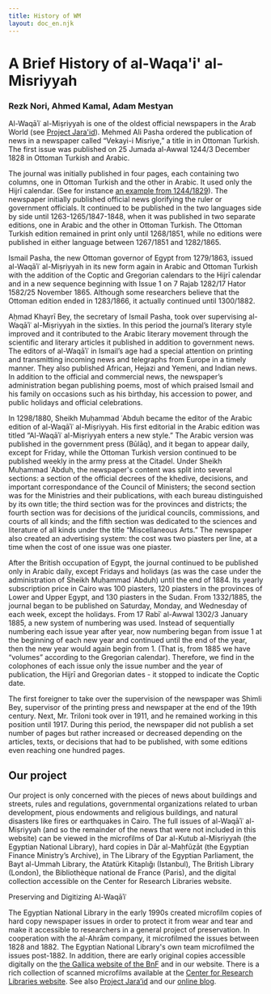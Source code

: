```yaml
---
title: History of WM
layout: doc_en.njk
---
```


# A Brief History of al-Waqa'i' al-Misriyyah

### Rezk Nori, Ahmed Kamal, Adam Mestyan

Al-Waqāʾiʿ al-Miṣriyyah is one of the oldest official newspapers in the Arab World (see <a href="https://projectjaraid.github.io/pages/chrono.html" target="_blank">Project Jara'id</a>). Mehmed Ali Pasha ordered the publication of news in a newspaper called “Vekayi-i Misriye,” a title in in Ottoman Turkish. The first issue was published on 25 Jumada al-Awwal 1244/3 December 1828 in Ottoman Turkish and Arabic. 

The journal was initially published in four pages, each containing two columns, one in Ottoman Turkish and the other in Arabic. It used only the Hijrī calendar. (See for instance <a href="https://gallica.bnf.fr/ark:/12148/bpt6k12150259" target="_blank">an example from 1244/1829</a>). The newspaper initially published official news glorifying the ruler or government officials. It continued to be published in the two languages side by side until 1263-1265/1847-1848, when it was published in two separate editions, one in Arabic and the other in Ottoman Turkish. The Ottoman Turkish edition remained in print only until 1268/1851, while no editions were published in either language between 1267/1851 and 1282/1865.

Ismail Pasha, the new Ottoman governor of Egypt from 1279/1863, issued al-Waqāʾiʿ al-Miṣriyyah in its new form again in Arabic and Ottoman Turkish with the addition of the Coptic and Gregorian calendars to the Hijrī calendar and in a new sequence beginning with Issue 1 on 7 Rajab 1282/17 Hator 1582/25 November 1865. Although some researchers believe that the Ottoman edition ended in 1283/1866, it actually continued until 1300/1882.

Aḥmad Khayrī Bey, the secretary of Ismail Pasha, took over supervising al-Waqāʾiʿ al-Miṣriyyah in the sixties. In this period the journal’s literary style improved and it contributed to the Arabic literary movement through the scientific and literary articles it published in addition to government news. The editors of al-Waqāʾiʿ in Ismail’s age had a special attention on printing and transmitting incoming news and telegraphs from Europe in a timely manner. They also published African, Hejazi and Yemeni, and Indian news. In addition to the official and commercial news, the newspaper’s administration began publishing poems, most of which praised Ismail and his family on occasions such as his birthday, his accession to power, and public holidays and official celebrations.

In 1298/1880, Sheikh Muḥammad ʿAbduh became the editor of the Arabic edition of al-Waqāʾiʿ al-Miṣriyyah. His first editorial in the Arabic edition was titled “Al-Waqāʾiʿ al-Miṣriyyah enters a new style.” The Arabic version was published in the government press (Būlāq), and it began to appear daily, except for Friday, while the Ottoman Turkish version continued to be published weekly in the army press at the Citadel. Under Sheikh Muḥammad ʿAbduh, the newspaper's content was split into several sections: a section of the official decrees of the khedive, decisions, and important correspondance of the Council of Ministers; the second section was for the Ministries and their publications, with each bureau distinguished by its own title; the third section was for the provinces  and districts; the fourth section was for decisions of the juridical councils, commissions, and courts of all kinds; and the fifth section was dedicated to the sciences and literature of all kinds under the title “Miscellaneous Arts.” The newspaper also created an advertising system: the cost was two piasters per line, at a time when the cost of one issue was one piaster.

After the British occupation of Egypt, the journal continued to be published only in Arabic daily, except Fridays and holidays (as was the case under the administration of Sheikh Muḥammad ʿAbduh) until the end of 1884. Its yearly subscription price in Cairo was 100 piasters, 120 piasters in the provinces of Lower and Upper Egypt, and 130 piasters in the Sudan. From 1332/1885, the journal began to be published on Saturday, Monday, and Wednesday of each week, except the holidays. From 17 Rabīʿ al-Awwal 1302/3 January 1885, a new system of numbering was used. Instead of sequentially numbering each issue year after year, now numbering began from issue 1 at the beginning of each new year and continued until the end of the year, then the new year would again begin from 1. (That is, from 1885 we have “volumes” according to the Gregorian calendar). Therefore, we find in the colophones of each issue only the issue number and the year of publication, the Hijrī and Gregorian dates - it stopped to indicate the Coptic date.

The first foreigner to take over the supervision of the newspaper was Shimli Bey, supervisor of the printing press and newspaper at the end of the 19th century. Next, Mr. Triloni took over in 1911, and he remained working in this position until 1917. During this period, the newspaper did not publish a set number of pages but rather increased or decreased depending on the articles, texts, or decisions that had to be published, with some editions even reaching one hundred pages. 


## Our project

Our project is only concerned with the pieces of news about buildings and streets, rules and regulations, governmental organizations related to urban development, pious endowments and religious buildings, and natural disasters like fires or earthquakes in Cairo. The full issues of al-Waqāʾiʿ al-Miṣriyyah (and so the remainder of the news that were not included in this website) can be viewed in the microfilms of Dar al-Kutub al-Miṣriyyah (the Egyptian National Library), hard copies in Dār al-Maḥfūẓāt (the Egyptian Finance Ministry’s Archive), in The Library of the Egyptian Parliament, the Bayt al-Ummah Library, the Atatürk Kitaplığı (Istanbul), The British Library (London), the Bibliothèque national de France (Paris), and the digital collection accessible on the Center for Research Libraries website. 

Preserving and Digitizing Al-Waqāʾiʿ

The Egyptian National Library in the early 1990s created microfilm copies of hard copy newspaper issues in order to protect it from wear and tear and make it accessible to researchers in a general project of preservation. In cooperation with the al-Ahrām company, it microfilmed the issues between 1828 and 1882. The Egyptian National Library's own team microfilmed the issues post-1882. In addition, there are early original copies accessible digitally on the <a href="https://gallica.bnf.fr/ark:/12148/cb39902117n/date" target="_blank">the Gallica website of the BnF</a> and in our website. There is a rich collection of scanned microfilms available at the <a href="http://ddsnext.crl.edu/titles/260/items" target="_blank">Center for Research Libraries website</a>. See also <a href="https://projectjaraid.github.io/pages/chrono.html" target="_blank">Project Jara’id</a> and our <a href="https://cairemoderne.hypotheses.org/" target="_blank">online blog</a>. 








